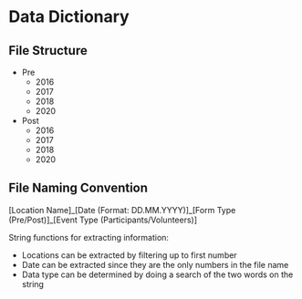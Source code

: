 # Data Dictionary

## File Structure

* Pre
    * 2016
    * 2017
    * 2018
    * 2020
* Post
    * 2016
    * 2017
    * 2018
    * 2020

## File Naming Convention

[Location Name]\_[Date (Format: DD.MM.YYYY)]\_[Form Type (Pre/Post)]\_[Event Type (Participants/Volunteers)]

String functions for extracting information:

* Locations can be extracted by filtering up to first number
* Date can be extracted since they are the only numbers in the file name
* Data type can be determined by doing a search of the two words on the string

